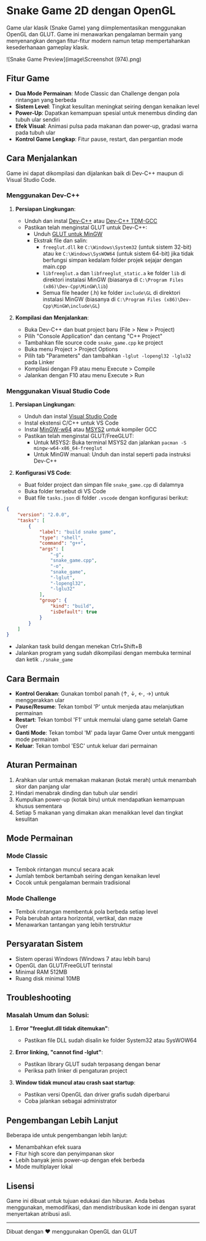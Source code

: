 # Snake Game 2D dengan OpenGL

Game ular klasik (Snake Game) yang diimplementasikan menggunakan OpenGL dan GLUT. Game ini menawarkan pengalaman bermain yang menyenangkan dengan fitur-fitur modern namun tetap mempertahankan kesederhanaan gameplay klasik.

![Snake Game Preview](image\Screenshot (974).png)

## Fitur Game

- **Dua Mode Permainan**: Mode Classic dan Challenge dengan pola rintangan yang berbeda
- **Sistem Level**: Tingkat kesulitan meningkat seiring dengan kenaikan level
- **Power-Up**: Dapatkan kemampuan spesial untuk menembus dinding dan tubuh ular sendiri
- **Efek Visual**: Animasi pulsa pada makanan dan power-up, gradasi warna pada tubuh ular
- **Kontrol Game Lengkap**: Fitur pause, restart, dan pergantian mode

## Cara Menjalankan

Game ini dapat dikompilasi dan dijalankan baik di Dev-C++ maupun di Visual Studio Code.

### Menggunakan Dev-C++

1. **Persiapan Lingkungan**:
   - Unduh dan instal [Dev-C++](https://www.bloodshed.net/) atau [Dev-C++ TDM-GCC](https://sourceforge.net/projects/orwelldevcpp/)
   - Pastikan telah menginstal GLUT untuk Dev-C++:
     - Unduh [GLUT untuk MinGW](https://www.transmissionzero.co.uk/software/freeglut-devel/)
     - Ekstrak file dan salin:
       - `freeglut.dll` ke `C:\Windows\System32` (untuk sistem 32-bit) atau ke `C:\Windows\SysWOW64` (untuk sistem 64-bit) jika tidak berfungsi simpan kedalam folder projek sejajar dengan main.cpp
       - `libfreeglut.a` dan `libfreeglut_static.a` ke folder `lib` di direktori instalasi MinGW (biasanya di `C:\Program Files (x86)\Dev-Cpp\MinGW\lib`)
       - Semua file header (.h) ke folder `include\GL` di direktori instalasi MinGW (biasanya di `C:\Program Files (x86)\Dev-Cpp\MinGW\include\GL`)

2. **Kompilasi dan Menjalankan**:
   - Buka Dev-C++ dan buat project baru (File > New > Project)
   - Pilih "Console Application" dan centang "C++ Project"
   - Tambahkan file source code `snake_game.cpp` ke project
   - Buka menu Project > Project Options
   - Pilih tab "Parameters" dan tambahkan `-lglut -lopengl32 -lglu32` pada Linker
   - Kompilasi dengan F9 atau menu Execute > Compile
   - Jalankan dengan F10 atau menu Execute > Run

### Menggunakan Visual Studio Code

1. **Persiapan Lingkungan**:
   - Unduh dan instal [Visual Studio Code](https://code.visualstudio.com/)
   - Instal ekstensi C/C++ untuk VS Code
   - Instal [MinGW-w64](https://sourceforge.net/projects/mingw-w64/) atau [MSYS2](https://www.msys2.org/) untuk kompiler GCC
   - Pastikan telah menginstal GLUT/FreeGLUT:
     - Untuk MSYS2: Buka terminal MSYS2 dan jalankan `pacman -S mingw-w64-x86_64-freeglut`
     - Untuk MinGW manual: Unduh dan instal seperti pada instruksi Dev-C++

2. **Konfigurasi VS Code**:
   - Buat folder project dan simpan file `snake_game.cpp` di dalamnya
   - Buka folder tersebut di VS Code
   - Buat file `tasks.json` di folder `.vscode` dengan konfigurasi berikut:

```json
{
    "version": "2.0.0",
    "tasks": [
        {
            "label": "build snake game",
            "type": "shell",
            "command": "g++",
            "args": [
                "-g",
                "snake_game.cpp",
                "-o",
                "snake_game",
                "-lglut",
                "-lopengl32",
                "-lglu32"
            ],
            "group": {
                "kind": "build",
                "isDefault": true
            }
        }
    ]
}
```

   - Jalankan task build dengan menekan Ctrl+Shift+B
   - Jalankan program yang sudah dikompilasi dengan membuka terminal dan ketik `./snake_game`

## Cara Bermain

- **Kontrol Gerakan**: Gunakan tombol panah (↑, ↓, ←, →) untuk menggerakkan ular
- **Pause/Resume**: Tekan tombol 'P' untuk menjeda atau melanjutkan permainan
- **Restart**: Tekan tombol 'F1' untuk memulai ulang game setelah Game Over
- **Ganti Mode**: Tekan tombol 'M' pada layar Game Over untuk mengganti mode permainan
- **Keluar**: Tekan tombol 'ESC' untuk keluar dari permainan

## Aturan Permainan

1. Arahkan ular untuk memakan makanan (kotak merah) untuk menambah skor dan panjang ular
2. Hindari menabrak dinding dan tubuh ular sendiri
3. Kumpulkan power-up (kotak biru) untuk mendapatkan kemampuan khusus sementara
4. Setiap 5 makanan yang dimakan akan menaikkan level dan tingkat kesulitan

## Mode Permainan

### Mode Classic
- Tembok rintangan muncul secara acak
- Jumlah tembok bertambah seiring dengan kenaikan level
- Cocok untuk pengalaman bermain tradisional

### Mode Challenge
- Tembok rintangan membentuk pola berbeda setiap level
- Pola berubah antara horizontal, vertikal, dan maze
- Menawarkan tantangan yang lebih terstruktur

## Persyaratan Sistem

- Sistem operasi Windows (Windows 7 atau lebih baru)
- OpenGL dan GLUT/FreeGLUT terinstal
- Minimal RAM 512MB
- Ruang disk minimal 10MB

## Troubleshooting

### Masalah Umum dan Solusi:

1. **Error "freeglut.dll tidak ditemukan"**:
   - Pastikan file DLL sudah disalin ke folder System32 atau SysWOW64

2. **Error linking, "cannot find -lglut"**:
   - Pastikan library GLUT sudah terpasang dengan benar
   - Periksa path linker di pengaturan project

3. **Window tidak muncul atau crash saat startup**:
   - Pastikan versi OpenGL dan driver grafis sudah diperbarui
   - Coba jalankan sebagai administrator

## Pengembangan Lebih Lanjut

Beberapa ide untuk pengembangan lebih lanjut:
- Menambahkan efek suara
- Fitur high score dan penyimpanan skor
- Lebih banyak jenis power-up dengan efek berbeda
- Mode multiplayer lokal

## Lisensi

Game ini dibuat untuk tujuan edukasi dan hiburan. Anda bebas menggunakan, memodifikasi, dan mendistribusikan kode ini dengan syarat menyertakan atribusi asli.

---

Dibuat dengan ❤️ menggunakan OpenGL dan GLUT
